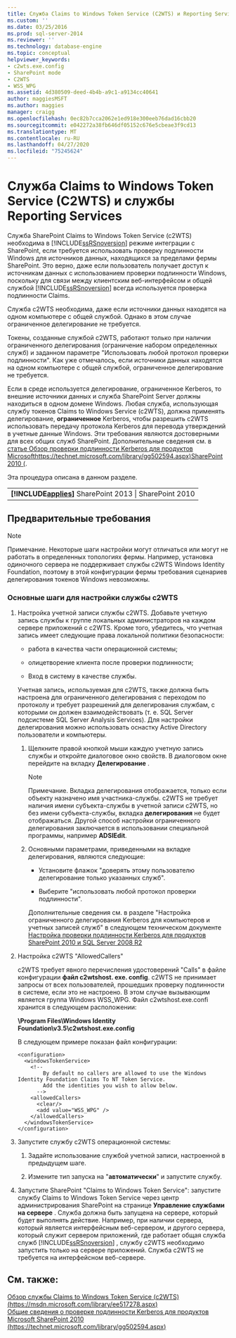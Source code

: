 ```yaml
---
title: Служба Claims to Windows Token Service (C2WTS) и Reporting Services | Документация Майкрософт
ms.custom: ''
ms.date: 03/25/2016
ms.prod: sql-server-2014
ms.reviewer: ''
ms.technology: database-engine
ms.topic: conceptual
helpviewer_keywords:
- c2wts.exe.config
- SharePoint mode
- C2WTS
- WSS_WPG
ms.assetid: 4d380509-deed-4b4b-a9c1-a9134cc40641
author: maggiesMSFT
ms.author: maggies
manager: craigg
ms.openlocfilehash: 0ec82b7cca2062e1ed918e300eeb76dad16cbb20
ms.sourcegitcommit: e042272a38fb646df05152c676e5cbeae3f9cd13
ms.translationtype: MT
ms.contentlocale: ru-RU
ms.lasthandoff: 04/27/2020
ms.locfileid: "75245624"
---
```

# <a name="claims-to-windows-token-service-c2wts-and-reporting-services"></a>Служба Claims to Windows Token Service (C2WTS) и службы Reporting Services
  Служба SharePoint Claims to Windows Token Service (c2WTS) необходима в [!INCLUDE[ssRSnoversion](../../includes/ssrsnoversion-md.md)] режиме интеграции с SharePoint, если требуется использовать проверку подлинности Windows для источников данных, находящихся за пределами фермы SharePoint. Это верно, даже если пользователь получает доступ к источникам данных с использованием проверки подлинности Windows, поскольку для связи между клиентским веб-интерфейсом и общей службой [!INCLUDE[ssRSnoversion](../../includes/ssrsnoversion-md.md)] всегда используется проверка подлинности Claims.  
  
 Служба c2WTS необходима, даже если источники данных находятся на одном компьютере с общей службой. Однако в этом случае ограниченное делегирование не требуется.  
  
 Токены, созданные службой c2WTS, работают только при наличии ограниченного делегирования (ограничение набором определенных служб) и заданном параметре "Использовать любой протокол проверки подлинности". Как уже отмечалось, если источники данных находятся на одном компьютере с общей службой, ограниченное делегирование не требуется.  
  
 Если в среде используется делегирование, ограниченное Kerberos, то внешние источники данных и служба SharePoint Server должны находиться в одном домене Windows. Любая служба, использующая службу токенов Claims to Windows Service (c2WTS), должна применять делегирование, **ограниченное** Kerberos, чтобы разрешить c2WTS использовать передачу протокола Kerberos для перевода утверждений в учетные данные Windows. Эти требования являются достоверными для всех общих служб SharePoint. Дополнительные сведения см. в [статье Обзор проверки подлинности Kerberos для продуктов Microsofthttps://technet.microsoft.com/library/gg502594.aspx)SharePoint 2010 (](https://technet.microsoft.com/library/gg502594.aspx).  
  
 Эта процедура описана в данном разделе.  
  
||  
|-|  
|**[!INCLUDE[applies](../../includes/applies-md.md)]** SharePoint 2013 &#124; SharePoint 2010|  
  
## <a name="prerequisites"></a>Предварительные требования  
  
> [!NOTE]  
>  Примечание. Некоторые шаги настройки могут отличаться или могут не работать в определенных топологиях фермы. Например, установка одиночного сервера не поддерживает службы c2WTS Windows Identity Foundation, поэтому в этой конфигурации фермы требования сценариев делегирования токенов Windows невозможны.  
  
### <a name="basic-steps-needed-to-configure-c2wts"></a>Основные шаги для настройки службы c2WTS  
  
1.  Настройка учетной записи службы c2WTS. Добавьте учетную запись службы к группе локальных администраторов на каждом сервере приложений с c2WTS. Кроме того, убедитесь, что учетная запись имеет следующие права локальной политики безопасности:  
  
    -   работа в качества части операционной системы;  
  
    -   олицетворение клиента после проверки подлинности;  
  
    -   Вход в систему в качестве службы.  
  
     Учетная запись, используемая для c2WTS, также должна быть настроена для ограниченного делегирования с переходом по протоколу и требует разрешений для делегирования службам, с которыми он должен взаимодействовать (т. е. SQL Server подсистеме SQL Server Analysis Services). Для настройки делегирования можно использовать оснастку Active Directory пользователи и компьютеры.  
  
    1.  Щелкните правой кнопкой мыши каждую учетную запись службы и откройте диалоговое окно свойств. В диалоговом окне перейдите на вкладку **Делегирование** .  
  
        > [!NOTE]  
        >  Примечание. Вкладка делегирования отображается, только если объекту назначено имя участника-службы. c2WTS не требует наличия имени субъекта-службы в учетной записи c2WTS, но без имени субъекта-службы, вкладка **делегирования** не будет отображаться. Другой способ настройки ограниченного делегирования заключается в использовании специальной программы, например **ADSIEdit**.  
  
    2.  Основными параметрами, приведенными на вкладке делегирования, являются следующие:  
  
        -   Установите флажок "доверять этому пользователю делегирование только указанных служб".  
  
        -   Выберите "использовать любой протокол проверки подлинности".  
  
         Дополнительные сведения см. в разделе "Настройка ограниченного делегирования Kerberos для компьютеров и учетных записей служб" в следующем техническом документе [Настройка проверки подлинности Kerberos для продуктов SharePoint 2010 и SQL Server 2008 R2](https://blogs.technet.com/b/tothesharepoint/archive/2010/07/22/whitepaper-configuring-kerberos-authentication-for-sharepoint-2010-and-sql-server-2008-r2-products.aspx)  
  
2.  Настройка c2WTS "AllowedCallers"  
  
     c2WTS требует явного перечисления удостоверений "Calls" в файле конфигурации **файл c2wtshost. exe. config**. c2WTS не принимает запросы от всех пользователей, прошедших проверку подлинности в системе, если это не настроено. В этом случае вызывающим является группа Windows WSS_WPG. Файл c2wtshost.exe.confi хранится в следующем расположении:  
  
     **\Program Files\Windows Identity Foundation\v3.5\c2wtshost.exe.config**  
  
     В следующем примере показан файл конфигурации:  
  
    ```  
    <configuration>  
      <windowsTokenService>  
        <!--  
            By default no callers are allowed to use the Windows Identity Foundation Claims To NT Token Service.  
            Add the identities you wish to allow below.  
          -->  
        <allowedCallers>  
          <clear/>  
          <add value="WSS_WPG" />  
        </allowedCallers>  
      </windowsTokenService>  
    </configuration>  
    ```  
  
3.  Запустите службу c2WTS операционной системы:  
  
    1.  Задайте использование службой учетной записи, настроенной в предыдущем шаге.  
  
    2.  Измените тип запуска на "**автоматически**" и запустите службу.  
  
4.  Запустите SharePoint "Claims to Windows Token Service": запустите службу Claims to Windows Token Service через центр администрирования SharePoint на странице **Управление службами на сервере** . Служба должна быть запущена на сервере, который будет выполнять действие. Например, при наличии сервера, который является интерфейсным веб-сервером, и другого сервера, который служит сервером приложений, где работает общая служба служб [!INCLUDE[ssRSnoversion](../../includes/ssrsnoversion-md.md)] , службу c2WTS необходимо запустить только на сервере приложений. Служба c2WTS не требуется на интерфейсном веб-сервере.  
  
## <a name="see-also"></a>См. также:  
 [Обзор службы Claims to Windows Token Service (c2WTS) (https://msdn.microsoft.com/library/ee517278.aspx)](https://msdn.microsoft.com/library/ee517278.aspx)   
 [Общие сведения о проверке подлинности Kerberos для продуктов Microsoft SharePoint 2010 (https://technet.microsoft.com/library/gg502594.aspx)](https://technet.microsoft.com/library/gg502594.aspx)  
  
